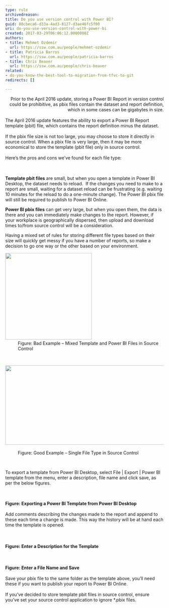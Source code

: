 ```yaml
---
type: rule
archivedreason: 
title: Do you use version control with Power BI?
guid: 80cbeca6-d33a-4ad3-8127-d3ae46fc5f00
uri: do-you-use-version-control-with-power-bi
created: 2017-03-29T06:06:12.0000000Z
authors:
- title: Mehmet Ozdemir
  url: https://ssw.com.au/people/mehmet-ozdemir
- title: Patricia Barros
  url: https://ssw.com.au/people/patricia-barros
- title: Chris Beaver
  url: https://ssw.com.au/people/chris-beaver
related:
- do-you-know-the-best-tool-to-migration-from-tfvc-to-git
redirects: []

---
```



<div style="text-align&#58;right;">​​​​​​​Prior to the April 2016 update, storing a Power BI Report in version control could be prohibitive, as pbix files contain the dataset and report definition, which in some cases can be gigabytes in size.</div><div><br></div><div>The April 2016 update features the ability to export a Power BI Report template (pbit) file, which contains the report definition minus the dataset.</div><div><br></div><div>If the pbix file size is not too large, you may choose to store it directly in source control. When a pbix file is very large, then it may be more economical to store the template (pbit file) only in source control. &#160;<br><br></div><div>Here’s the pros and cons we’ve found for each file type&#58;<br></div>
<br><excerpt class='endintro'></excerpt><br>
<p><strong>Template pbit files</strong> are small, but when you open a template in Power BI Desktop, the dataset needs to reload. &#160;If the changes you need to make to a report are small, waiting for a dataset reload can be frustrating (e.g. waiting 10 minutes for the reload to do a one-minute change).&#160;The Power BI pbix file will still be required to publish to Power BI Online.<br></p><p><strong>Power BI pbix files</strong> can get very large, but when you open them, the data is there and you can immediately make changes to the report. However, if your workplace is geographically dispersed, then upload and download times to/from source control will be a consideration.<br></p><p>Having a mixed set of rules for storing different file types based on their size will quickly get messy if you have a number of reports, so make a decision to go one way or the other based on your environment.<br></p><p></p><div class="ms-rtestate-read ms-rte-embedcode ms-rte-embedil ms-rtestate-notify"><img src="/PublishingImages/PowerBI-SourceControl-BadExample.png" height="275" alt="" />&#160;</div><dd class="ssw15-rteElement-FigureBad">Figure&#58; Bad Example – Mixed Template and Power BI Files in Source Control<br></dd><p class="ssw15-rteElement-P">​​​​​​<br></p><div class="ms-rtestate-read ms-rte-embedcode ms-rte-embedil ms-rtestate-notify"><img src="/PublishingImages/PowerBI-SourceControl-GoodExample.png" width="775" height="252" alt="" />&#160;</div><dd class="ssw15-rteElement-FigureGood">Figure&#58; Good Example – Single File Type in Source Control</dd><p>​<br></p><p>To export a template from Power BI Desktop, select File | Export | Power BI template from the menu, enter a description, file name and click save, as per the below figures.<br></p><div class="ms-rtestate-read ms-rte-embedcode ms-rte-embedil ms-rtestate-notify" unselectable="on"><img src="/PublishingImages/PowerBI-SourceControl-1-3.jpg" unselectable="on" alt="" />&#160;</div>​<br><strong>Figure&#58; Exporting a Power BI Template from Power BI Desktop</strong><div><b><br></b></div><div><strong></strong>Add comments describing the changes made to the report and append to these each time a change is made. This way the history will be at hand each time the template is opened.<br>​<div class="ms-rtestate-read ms-rte-embedcode ms-rte-embedil ms-rtestate-notify" unselectable="on"><img src="/PublishingImages/PowerBI-SourceControl-2-3.jpg" unselectable="on" alt="" />&#160;</div>​<br><strong>Figure&#58; Enter a Description for the Template</strong></div><div><strong></strong><b><br></b><div class="ms-rtestate-read ms-rte-embedcode ms-rte-embedil ms-rtestate-notify s4-wpActive"><img src="/PublishingImages/PowerBI-SourceControl-3-3.jpg" alt="" />&#160;</div><br><strong>Figure&#58; Enter a File Name and Save</strong></div><div><strong></strong><b><br></b></div><div>Save your pbix file to the same folder as the template above, you’ll need these if you want to publish your report to Power BI Online. &#160;</div><div><br>If you’ve decided to store template pbit files in source control, ensure you’ve set your source control application to ignore *.pbix files.<br></div>


